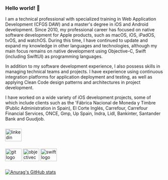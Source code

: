 ### Hello world! 👋

I am a technical professional with specialized training in Web Application Development (CFGS DAW) and a master's degree in iOS and Android development. Since 2010, my professional career has focused on native software development for Apple products, such as macOS, iOS, iPadOS, tvOS, and watchOS. During this time, I have continued to update and expand my knowledge in other languages and technologies, although my main focus remains on native development using Objective-C, Swift (including SwiftUI) as programming languages.

In addition to my software development experience, I also possess skills in managing technical teams and projects. I have experience using continuous integration platforms for application deployment and testing, as well as applying Clean Code design patterns and architectures in project development.

I have worked on a wide variety of iOS development projects, some of which include clients such as the 'Fábrica Nacional de Moneda y Timbre (Public Administration in Spain), El Corte Inglés, Carrefour, Carrefour Financial Services, ONCE, Gmp, Up Spain, Indra, Lidl, Bankinter, Santander Bank and Guudjob.

###

<div align="left">
  <a href="https://www.linkedin.com/in/artcc/" target="_blank">
    <img src="https://raw.githubusercontent.com/maurodesouza/profile-readme-generator/master/src/assets/icons/social/linkedin/default.svg" width="52" height="40" alt="linkedin logo"  />
  </a>
</div>

###

<div align="left">
  <img src="https://cdn.jsdelivr.net/gh/devicons/devicon/icons/git/git-original.svg" height="40" width="52" alt="git logo"  />
  <img src="https://cdn.jsdelivr.net/gh/devicons/devicon/icons/objectivec/objectivec-plain.svg" height="40" width="52" alt="objectivec logo"  />
  <img src="https://cdn.jsdelivr.net/gh/devicons/devicon/icons/swift/swift-original.svg" height="40" width="52" alt="swift logo"  />
</div>

###

[![Anurag's GitHub stats](https://github-readme-stats.vercel.app/api?username=artcc?count_private=true)](https://github.com/anuraghazra/github-readme-stats)

###

